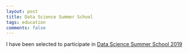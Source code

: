```yaml
---
layout: post
title: Data Science Summer School
tags: education
comments: false
---
```


I have been selected to participate in <a href="https://www.ds3-datascience-polytechnique.fr/">Data Science Summer School 2019</a>



